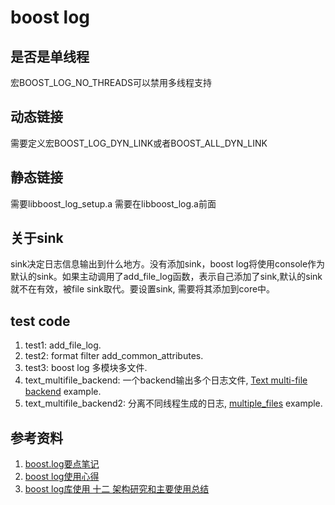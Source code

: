 # boost log
## 是否是单线程
宏BOOST_LOG_NO_THREADS可以禁用多线程支持

## 动态链接
需要定义宏BOOST_LOG_DYN_LINK或者BOOST_ALL_DYN_LINK

## 静态链接
需要libboost_log_setup.a 需要在libboost_log.a前面

## 关于sink
sink决定日志信息输出到什么地方。没有添加sink，boost log将使用console作为默认的sink。如果主动调用了add_file_log函数，表示自己添加了sink,默认的sink就不在有效，被file sink取代。要设置sink, 需要将其添加到core中。

## test code
1. test1: add_file_log.
2. test2: format filter add_common_attributes.
3. test3: boost log 多模块多文件.
4. text_multifile_backend: 一个backend输出多个日志文件, [Text multi-file backend](https://www.boost.org/doc/libs/1_55_0/libs/log/doc/html/log/detailed/sink_backends.html#log.detailed.sink_backends.text_multifile) example.
5. text_multifile_backend2: 分离不同线程生成的日志, [multiple_files](https://www.boost.org/doc/libs/1_55_0/libs/log/example/multiple_files/main.cpp) example.

## 参考资料
1. [boost.log要点笔记](https://www.cnblogs.com/liaocheng/p/4222885.html)
2. [boost log使用心得](https://blog.csdn.net/Max_Cong/article/details/83176559)
3. [boost log库使用 十二 架构研究和主要使用总结](https://blog.csdn.net/qq_43682438/article/details/87876879)
